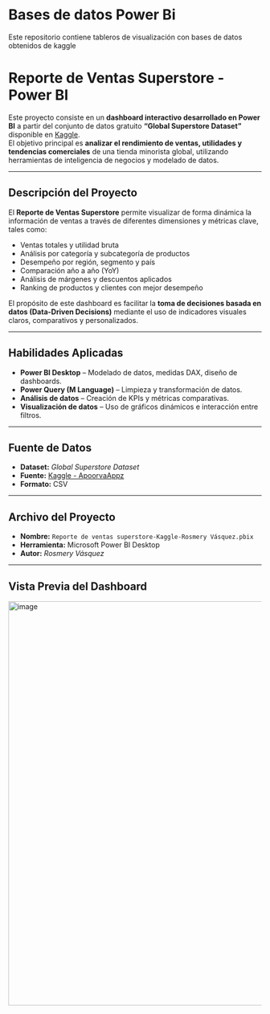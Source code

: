 # Bases de datos Power Bi
Este repositorio contiene tableros de visualización con bases de datos obtenidos de kaggle

# Reporte de Ventas Superstore - Power BI

Este proyecto consiste en un **dashboard interactivo desarrollado en Power BI** a partir del conjunto de datos gratuito **“Global Superstore Dataset”** disponible en [Kaggle](https://www.kaggle.com/datasets/apoorvaappz/global-super-store-dataset).  
El objetivo principal es **analizar el rendimiento de ventas, utilidades y tendencias comerciales** de una tienda minorista global, utilizando herramientas de inteligencia de negocios y modelado de datos.

---

## Descripción del Proyecto

El **Reporte de Ventas Superstore** permite visualizar de forma dinámica la información de ventas a través de diferentes dimensiones y métricas clave, tales como:

- Ventas totales y utilidad bruta   
- Análisis por categoría y subcategoría de productos  
- Desempeño por región, segmento y país  
- Comparación año a año (YoY)  
- Análisis de márgenes y descuentos aplicados  
- Ranking de productos y clientes con mejor desempeño  

El propósito de este dashboard es facilitar la **toma de decisiones basada en datos (Data-Driven Decisions)** mediante el uso de indicadores visuales claros, comparativos y personalizados.

---

## Habilidades Aplicadas

- **Power BI Desktop** – Modelado de datos, medidas DAX, diseño de dashboards.  
- **Power Query (M Language)** – Limpieza y transformación de datos.  
- **Análisis de datos** – Creación de KPIs y métricas comparativas.  
- **Visualización de datos** – Uso de gráficos dinámicos e interacción entre filtros.  

---

## Fuente de Datos

- **Dataset:** *Global Superstore Dataset*  
- **Fuente:** [Kaggle - ApoorvaAppz](https://www.kaggle.com/datasets/apoorvaappz/global-super-store-dataset)  
- **Formato:** CSV  

---

## Archivo del Proyecto

- **Nombre:** `Reporte de ventas superstore-Kaggle-Rosmery Vásquez.pbix`  
- **Herramienta:** Microsoft Power BI Desktop  
- **Autor:** *Rosmery Vásquez*  

---

## Vista Previa del Dashboard

<img width="1431" height="805" alt="image" src="https://github.com/user-attachments/assets/ac6e7193-97d8-4b19-9c9c-7d85e77874b2" />


